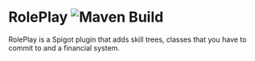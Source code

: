 # RolePlay ![Maven Build](https://github.com/chibbi/RolePlay/workflows/Maven%20Build/badge.svg?branch=main)
RolePlay is a Spigot plugin that adds skill trees, classes that you have to commit to and a financial system.
